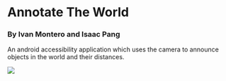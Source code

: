 # Annotate The World
### By Ivan Montero and Isaac Pang

An android accessibility application which uses the camera to announce objects in the world and their distances.

[![](https://img.youtube.com/vi/Gvs1cc6u-vk/0.jpg)](https://youtu.be/Gvs1cc6u-vk)
